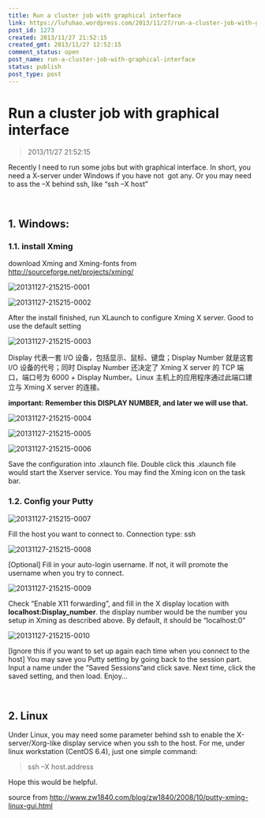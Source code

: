 ```yaml
---
title: Run a cluster job with graphical interface
link: https://lufuhao.wordpress.com/2013/11/27/run-a-cluster-job-with-graphical-interface/
post_id: 1273
created: 2013/11/27 21:52:15
created_gmt: 2013/11/27 12:52:15
comment_status: open
post_name: run-a-cluster-job-with-graphical-interface
status: publish
post_type: post
---
```


# Run a cluster job with graphical interface

> 2013/11/27 21:52:15

Recently I need to run some jobs but with graphical interface. In short, you need a X-server under Windows if you have not  got any. Or you may need to ass the –X behind ssh, like “ssh –X host”

 

## 1. Windows: 

 

### 1.1. install Xming

download Xming and Xming-fonts from <http://sourceforge.net/projects/xming/>

![20131127-215215-0001](/assets/images/20131127-215215-0001.png)

![20131127-215215-0002](/assets/images/20131127-215215-0002.png)

After the install finished, run XLaunch to configure Xming X server. Good to use the default setting

![20131127-215215-0003](/assets/images/20131127-215215-0003.png)

Display 代表一套 I/O 设备，包括显示、鼠标、键盘；Display Number 就是这套 I/O 设备的代号；同时 Display Number 还决定了 Xming X server 的 TCP 端口，端口号为 6000 + Display Number。Linux 主机上的应用程序通过此端口建立与 Xming X server 的连接。

**important: Remember this DISPLAY NUMBER, and later we will use that.**

![20131127-215215-0004](/assets/images/20131127-215215-0004.png)

![20131127-215215-0005](/assets/images/20131127-215215-0005.png)

![20131127-215215-0006](/assets/images/20131127-215215-0006.png)

Save the configuration into .xlaunch file. Double click this .xlaunch file would start the Xserver service. You may find the Xming icon on the task bar.

 

### 1.2. Config your Putty

![20131127-215215-0007](/assets/images/20131127-215215-0007.png)

Fill the host you want to connect to. Connection type: ssh

![20131127-215215-0008](/assets/images/20131127-215215-0008.png)

[Optional] Fill in your auto-login username. If not, it will promote the username when you try to connect.

![20131127-215215-0009](/assets/images/20131127-215215-0009.png)

Check “Enable X11 forwarding”, and fill in the X display location with **localhost:Display_number**. the display number would be the number you setup in Xming as described above. By default, it should be “localhost:0”

![20131127-215215-0010](/assets/images/20131127-215215-0010.png)

[Ignore this if you want to set up again each time when you connect to the host] You may save you Putty setting by going back to the session part. Input a name under the “Saved Sessions”and click save. Next time, click the saved setting, and then load. Enjoy…

 

## 2. Linux 

Under Linux, you may need some parameter behind ssh to enable the X-server/Xorg-like display service when you ssh to the host. For me, under linux workstation (CentOS 6.4), just one simple command: 

> ssh –X host.address

Hope this would be helpful.

 

source from <http://www.zw1840.com/blog/zw1840/2008/10/putty-xming-linux-gui.html>
